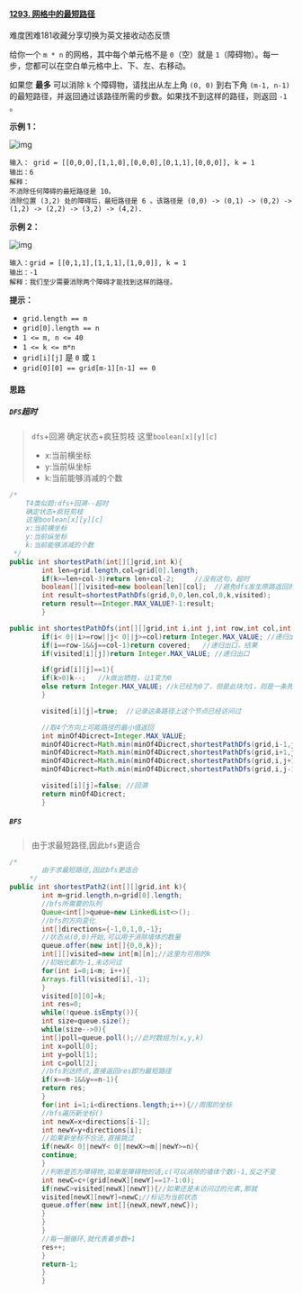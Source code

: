 #### [1293. 网格中的最短路径](https://leetcode.cn/problems/shortest-path-in-a-grid-with-obstacles-elimination/)

难度困难181收藏分享切换为英文接收动态反馈

给你一个 `m * n` 的网格，其中每个单元格不是 `0`（空）就是 `1`（障碍物）。每一步，您都可以在空白单元格中上、下、左、右移动。

如果您 **最多** 可以消除 `k` 个障碍物，请找出从左上角 `(0, 0)` 到右下角 `(m-1, n-1)` 的最短路径，并返回通过该路径所需的步数。如果找不到这样的路径，则返回 `-1` 。

**示例 1：**

![img](https://assets.leetcode.com/uploads/2021/09/30/short1-grid.jpg)

```
输入： grid = [[0,0,0],[1,1,0],[0,0,0],[0,1,1],[0,0,0]], k = 1
输出：6
解释：
不消除任何障碍的最短路径是 10。
消除位置 (3,2) 处的障碍后，最短路径是 6 。该路径是 (0,0) -> (0,1) -> (0,2) -> (1,2) -> (2,2) -> (3,2) -> (4,2).
```

**示例 2：**

![img](https://assets.leetcode.com/uploads/2021/09/30/short2-grid.jpg)

```
输入：grid = [[0,1,1],[1,1,1],[1,0,0]], k = 1
输出：-1
解释：我们至少需要消除两个障碍才能找到这样的路径。
```

**提示：**

- `grid.length == m`
- `grid[0].length == n`
- `1 <= m, n <= 40`
- `1 <= k <= m*n`
- `grid[i][j]` 是 `0` 或 `1`
- `grid[0][0] == grid[m-1][n-1] == 0`

#### 思路

##### `DFS`超时

> `dfs`+回溯
> 确定状态+疯狂剪枝
> 这里`boolean[x][y][c]`
>
>- x:当前横坐标
>- y:当前纵坐标
>- k:当前能够消减的个数

```java
/*
    T4类似题:dfs+回溯--超时
    确定状态+疯狂剪枝
    这里boolean[x][y][c]
    x:当前横坐标
    y:当前纵坐标
    k:当前能够消减的个数
 */
public int shortestPath(int[][]grid,int k){
        int len=grid.length,col=grid[0].length;
        if(k>=len+col-3)return len+col-2;     //没有这句，超时
        boolean[][]visited=new boolean[len][col];  //避免dfs发生原路返回的情况
        int result=shortestPathDfs(grid,0,0,len,col,0,k,visited);
        return result==Integer.MAX_VALUE?-1:result;
        }

public int shortestPathDfs(int[][]grid,int i,int j,int row,int col,int covered,int k,boolean[][]visited){
        if(i< 0||i>=row||j< 0||j>=col)return Integer.MAX_VALUE; //递归出口
        if(i==row-1&&j==col-1)return covered;   //递归出口，结果
        if(visited[i][j])return Integer.MAX_VALUE; //递归出口

        if(grid[i][j]==1){
        if(k>0)k--;   //k做出牺牲，让1变为0
        else return Integer.MAX_VALUE; //k已经为0了，但是此块为1，则是一条死路
        }

        visited[i][j]=true;  //记录这条路径上这个节点已经访问过

        //取4个方向上可能路径的最小值返回
        int minOf4Dicrect=Integer.MAX_VALUE;
        minOf4Dicrect=Math.min(minOf4Dicrect,shortestPathDfs(grid,i-1,j,row,col,covered+1,k,visited));
        minOf4Dicrect=Math.min(minOf4Dicrect,shortestPathDfs(grid,i+1,j,row,col,covered+1,k,visited));
        minOf4Dicrect=Math.min(minOf4Dicrect,shortestPathDfs(grid,i,j+1,row,col,covered+1,k,visited));
        minOf4Dicrect=Math.min(minOf4Dicrect,shortestPathDfs(grid,i,j-1,row,col,covered+1,k,visited));

        visited[i][j]=false; //回溯
        return minOf4Dicrect;
        }
```

##### `BFS`

> 由于求最短路径,因此`bfs`更适合

```java
/*
        由于求最短路径,因此bfs更适合
     */
public int shortestPath2(int[][]grid,int k){
        int m=grid.length,n=grid[0].length;
        //bfs所需要的队列
        Queue<int[]>queue=new LinkedList<>();
        //bfs的方向变化
        int[]directions={-1,0,1,0,-1};
        //状态从(0,0)开始,可以用于消除墙体的数量
        queue.offer(new int[]{0,0,k});
        int[][]visited=new int[m][n];//这里为可用的k
        //初始化都为-1,未访问过
        for(int i=0;i<m; i++){
        Arrays.fill(visited[i],-1);
        }
        visited[0][0]=k;
        int res=0;
        while(!queue.isEmpty()){
        int size=queue.size();
        while(size-->0){
        int[]poll=queue.poll();//此时数组为(x,y,k)
        int x=poll[0];
        int y=poll[1];
        int c=poll[2];
        //bfs到达终点,直接返回res即为最短路径
        if(x==m-1&&y==n-1){
        return res;
        }
        for(int i=1;i<directions.length;i++){//周围的坐标
        //bfs遍历新坐标()
        int newX=x+directions[i-1];
        int newY=y+directions[i];
        //如果新坐标不合法,直接跳过
        if(newX< 0||newY< 0||newX>=m||newY>=n){
        continue;
        }
        //判断是否为障碍物,如果是障碍物的话,c(可以消除的墙体个数)-1,反之不变
        int newC=c+(grid[newX][newY]==1?-1:0);
        if(newC>visited[newX][newY]){//如果还是未访问过的元素,那就
        visited[newX][newY]=newC;//标记为当前状态
        queue.offer(new int[]{newX,newY,newC});
        }
        }
        }
        //每一圈循环,就代表着步数+1
        res++;
        }
        return-1;
        }
        }
```
